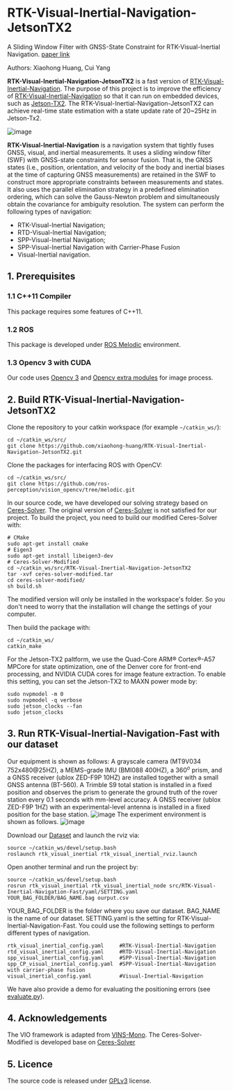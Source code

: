 # RTK-Visual-Inertial-Navigation-JetsonTX2

A Sliding Window Filter with GNSS-State Constraint for RTK-Visual-Inertial Navigation. [paper link]()

Authors: Xiaohong Huang, Cui Yang

**RTK-Visual-Inertial-Navigation-JetsonTX2** is a fast version of  [RTK-Visual-Inertial-Navigation](https://github.com/xiaohong-huang/RTK-Visual-Inertial-Navigation). The purpose of this project is to improve the efficiency of [RTK-Visual-Inertial-Navigation](https://github.com/xiaohong-huang/RTK-Visual-Inertial-Navigation) so that it can run on embedded devices, such as [Jetson-TX2](https://developer.nvidia.com/embedded/jetson-tx2). The RTK-Visual-Inertial-Navigation-JetsonTX2 can achieve real-time state estimation with a state update rate of 20~25Hz in Jetson-Tx2.

![image](https://github.com/xiaohong-huang/RTK-Visual-Inertial-Navigation-JetsonTX2/blob/main/fig/jetson-tx2.png)

**RTK-Visual-Inertial-Navigation** is a navigation system that tightly fuses GNSS, visual, and inertial measurements. It uses a sliding window filter (SWF) with GNSS-state constraints for sensor fusion. That is, the GNSS states (i.e., position, orientation, and velocity of the body and inertial biases at the time of capturing GNSS measurements) are retained in the SWF to construct more appropriate constraints between measurements and states. It also uses the parallel elimination strategy in a predefined elimination ordering, which can solve the Gauss-Newton problem and simultaneously obtain the covariance for ambiguity resolution. The system can perform the following types of navigation:

- RTK-Visual-Inertial Navigation;
- RTD-Visual-Inertial Navigation;
- SPP-Visual-Inertial Navigation;
- SPP-Visual-Inertial Navigation with Carrier-Phase Fusion
- Visual-Inertial navigation.


## 1. Prerequisites
### 1.1 C++11 Compiler
This package requires some features of C++11.

### 1.2 ROS
This package is developed under [ROS Melodic](http://wiki.ros.org/melodic) environment.

### 1.3 Opencv 3 with CUDA
Our code uses [Opencv 3](https://github.com/opencv/opencv/tree/3.4) and [Opencv extra modules](https://github.com/opencv/opencv_contrib/tree/3.4) for image process.

## 2. Build RTK-Visual-Inertial-Navigation-JetsonTX2
Clone the repository to your catkin workspace (for example `~/catkin_ws/`):
```
cd ~/catkin_ws/src/
git clone https://github.com/xiaohong-huang/RTK-Visual-Inertial-Navigation-JetsonTX2.git
```
Clone the packages for interfacing ROS with OpenCV:
```
cd ~/catkin_ws/src/
git clone https://github.com/ros-perception/vision_opencv/tree/melodic.git
```
In our source code, we have developed our solving strategy based on [Ceres-Solver](http://ceres-solver.org/). The original version of [Ceres-Solver](http://ceres-solver.org/) is not satisfied for our project. To build the project, you need to build our modified Ceres-Solver with:
```
# CMake
sudo apt-get install cmake
# Eigen3
sudo apt-get install libeigen3-dev
# Ceres-Solver-Modified
cd ~/catkin_ws/src/RTK-Visual-Inertial-Navigation-JetsonTX2
tar -xvf ceres-solver-modified.tar
cd ceres-solver-modified/
sh build.sh
```
The modified version will only be installed in the workspace's folder. So you don't need to worry that the installation will change the settings of your computer.

Then build the package with:
```
cd ~/catkin_ws/
catkin_make
```

For the Jetson-TX2 paltform, we use the Quad-Core ARM® Cortex®-A57 MPCore for state optimization, one of the Denver core for front-end processing, and NVIDIA CUDA cores for image feature extraction. To enable this setting, you can set the Jetson-TX2 to MAXN power mode by:
```
sudo nvpmodel -m 0
sudo nvpmodel -q verbose
sudo jetson_clocks --fan
sudo jetson_clocks
```


## 3. Run RTK-Visual-Inertial-Navigation-Fast with our dataset
Our equipment is shown as follows: A grayscale camera (MT9V034 752x480@25HZ), a MEMS-grade IMU (BMI088 400HZ), a $360^o$ prism, and a GNSS receiver (ublox ZED-F9P 10HZ) are installed together with a small GNSS antenna (BT-560). A Trimble S9 total station is installed in a fixed position and observes the prism to generate the ground truth of the rover station every 0.1 seconds with mm-level accuracy. A GNSS receiver (ublox ZED-F9P 1HZ) with an experimental-level antenna is installed in a fixed position for the base station.
![image](https://github.com/xiaohong-huang/RTK-Visual-Inertial-Navigation-Fast/blob/main/fig/equipment.png)
The experiment environment is shown as follows.
![image](https://github.com/xiaohong-huang/RTK-Visual-Inertial-Navigation-Fast/blob/main/fig/experiment_sense.png)

Download our [Dataset](https://1drv.ms/f/s!ApdCy_pJvU0qyVsLB906CNjAEQiH) and launch the rviz via:
```
source ~/catkin_ws/devel/setup.bash
roslaunch rtk_visual_inertial rtk_visual_inertial_rviz.launch
```
Open another terminal and run the project by:
```
source ~/catkin_ws/devel/setup.bash
rosrun rtk_visual_inertial rtk_visual_inertial_node src/RTK-Visual-Inertial-Navigation-Fast/yaml/SETTING.yaml YOUR_BAG_FOLDER/BAG_NAME.bag ourput.csv
```
YOUR_BAG_FOLDER is the folder where you save our dataset. BAG_NAME is the name of our dataset. SETTING.yaml is the setting for RTK-Visual-Inertial-Navigation-Fast. You could use the following settings to perform different types of navigation.
```
rtk_visual_inertial_config.yaml     #RTK-Visual-Inertial-Navigation
rtd_visual_inertial_config.yaml     #RTD-Visual-Inertial-Navigation
spp_visual_inertial_config.yaml     #SPP-Visual-Inertial-Navigation
spp_CP_visual_inertial_config.yaml  #SPP-Visual-Inertial-Navigation with carrier-phase fusion
visual_inertial_config.yaml         #Visual-Inertial-Navigation
```
We have also provide a demo for evaluating the positioning errors (see [evaluate.py](https://github.com/xiaohong-huang/RTK-Visual-Inertial-Navigation-Fast/blob/main/evaluate/evaluate.py)). 
## 4. Acknowledgements
The VIO framework is adapted from [VINS-Mono](https://github.com/HKUST-Aerial-Robotics/VINS-Mono). The Ceres-Solver-Modified is developed base on [Ceres-Solver](http://ceres-solver.org/)
## 5. Licence
The source code is released under [GPLv3](https://www.gnu.org/licenses/gpl-3.0.html) license.
